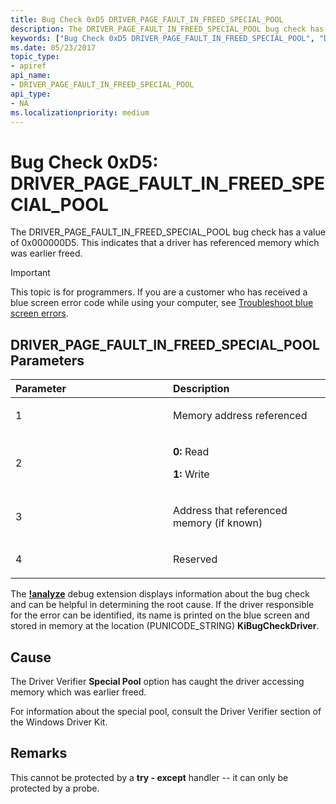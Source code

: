 ```yaml
---
title: Bug Check 0xD5 DRIVER_PAGE_FAULT_IN_FREED_SPECIAL_POOL
description: The DRIVER_PAGE_FAULT_IN_FREED_SPECIAL_POOL bug check has a value of 0x000000D5. This indicates that a driver has referenced memory which was earlier freed.
keywords: ["Bug Check 0xD5 DRIVER_PAGE_FAULT_IN_FREED_SPECIAL_POOL", "DRIVER_PAGE_FAULT_IN_FREED_SPECIAL_POOL"]
ms.date: 05/23/2017
topic_type:
- apiref
api_name:
- DRIVER_PAGE_FAULT_IN_FREED_SPECIAL_POOL
api_type:
- NA
ms.localizationpriority: medium
---
```


# Bug Check 0xD5: DRIVER\_PAGE\_FAULT\_IN\_FREED\_SPECIAL\_POOL


The DRIVER\_PAGE\_FAULT\_IN\_FREED\_SPECIAL\_POOL bug check has a value of 0x000000D5. This indicates that a driver has referenced memory which was earlier freed.

> [!IMPORTANT]
> This topic is for programmers. If you are a customer who has received a blue screen error code while using your computer, see [Troubleshoot blue screen errors](https://www.windows.com/stopcode).


## DRIVER\_PAGE\_FAULT\_IN\_FREED\_SPECIAL\_POOL Parameters


<table>
<colgroup>
<col width="50%" />
<col width="50%" />
</colgroup>
<thead>
<tr class="header">
<th align="left">Parameter</th>
<th align="left">Description</th>
</tr>
</thead>
<tbody>
<tr class="odd">
<td align="left"><p>1</p></td>
<td align="left"><p>Memory address referenced</p></td>
</tr>
<tr class="even">
<td align="left"><p>2</p></td>
<td align="left"><p><strong>0:</strong> Read</p>
<p><strong>1:</strong> Write</p></td>
</tr>
<tr class="odd">
<td align="left"><p>3</p></td>
<td align="left"><p>Address that referenced memory (if known)</p></td>
</tr>
<tr class="even">
<td align="left"><p>4</p></td>
<td align="left"><p>Reserved</p></td>
</tr>
</tbody>
</table>

 
The [**!analyze**](-analyze.md) debug extension displays information about the bug check and can be helpful in determining the root cause.
If the driver responsible for the error can be identified, its name is printed on the blue screen and stored in memory at the location (PUNICODE\_STRING) **KiBugCheckDriver**.

Cause
-----

The Driver Verifier **Special Pool** option has caught the driver accessing memory which was earlier freed.

For information about the special pool, consult the Driver Verifier section of the Windows Driver Kit.

Remarks
-------

This cannot be protected by a **try - except** handler -- it can only be protected by a probe.

 

 




